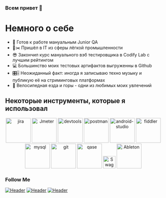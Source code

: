 ### Всем привет 👋 

# Немного о себе
- 🌱 Готов к работе мануальным Junior QA
- 📐✂️ Пришёл в IT из сферы лёгкой промышленности
- 😎 Закончил курс мануального вэб тестировщика в Codify Lab c лучшим рейтингом
- 💻 Большинство моих тестовых артифактов выгруженны в Github
- 🎛️🎚️ Неожиданный факт: иногда я записываю техно музыку и публикую её на стриминговых платформах
- 🚵 Велосипедная езда и горы - одни из любимых моих увлечений

</ul>
<h2>Некоторые инструменты, которые я использовал</h2>
<p align="center">
<img src="https://cdn.jsdelivr.net/gh/devicons/devicon/icons/jira/jira-original.svg" title="jira" alt="jira" width="80" height="80"/>
<img src="https://github.com/krazyglue88/krazyglue88/assets/139983939/2270cb6d-57a7-4c9c-87ca-837a79746c1e" title="Jmeter" alt="Jmeter" width="80" height="80"/>
<img src="https://d33wubrfki0l68.cloudfront.net/38b5c953a4667366685d55db55d057c86db1fc54/a0fdc/static/acae6b24d940347661ca901ea07f47c1/chrome-dev-logo-icon.png" title="devtools" alt="devtools" width="80" height="80"/>
<img src="https://img.uxwing.com/wp-content/themes/uxwing/download/brands-social-media/postman-icon.svg" title="postman" alt="postman" width="80" height="80"/>
<img src="https://cdn.jsdelivr.net/gh/devicons/devicon/icons/androidstudio/androidstudio-original.svg" title="android-studio" alt="android-studio" width="80" height="80"/>
<img src="https://www.megaleechers.com/storage/Fiddler-Everywhere-Icon.png" title="fiddler" alt="fiddler" width="80" height="80"/>
<img src="https://cdn.jsdelivr.net/gh/devicons/devicon/icons/mysql/mysql-original.svg" title="mysql" alt="mysql" width="80" height="80"/>
<img src="https://cdn.jsdelivr.net/gh/devicons/devicon/icons/git/git-original.svg" title="git" alt="git" width="80" height="80"/>
<img src="https://luna1.co/eb0187.png" title="qase" alt="qase" width="80" height="80"/>
<img src="https://img.shields.io/badge/Swagger-090909?style=for-the-badge&logo=swagger&logoColor=7ede2b" title="Swagger" alt="Swagger" width="40" height="40"/ >
<img src="https://github.com/krazyglue88/krazyglue88/assets/139983939/f6f06848-e949-442d-b237-6d8f1a1073d7" title="Ableton" alt="Ableton" width="80" height="80"/ >



### Follow Me

[![Header](https://img.shields.io/badge/Instagram-090909?style=for-the-badge&logo=instagram&logoColor=9939a3)](https://www.instagram.com/krazyglue_ivan/)
[![Header](https://img.shields.io/badge/Telegram-090909?style=for-the-badge&logo=telegram&logoColor=31a5db)](https://t.me/krazyglue)
[![Header](https://img.shields.io/badge/Linkedin-090909?style=for-the-badge&logo=linkedin&logoColor=0073b1)](https://www.linkedin.com/in/ivan-fedorenko-038029278/)

